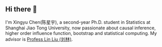 ## Hi there 👋

I'm Xingyu Chen(陈星宇), a second-year Ph.D. student in Statistics at Shanghai Jiao Tong University, now passionate about causal inference, higher order influence function, bootstrap and statistical computing. My advisor is [Profess Lin Liu (刘林)](https://linliu-stats.github.io/).

<!--
**cxy0714/cxy0714** is a ✨ _special_ ✨ repository because its `README.md` (this file) appears on your GitHub profile.

Here are some ideas to get you started:

- 🔭 I’m currently working on ...
- 🌱 I’m currently learning ...
- 👯 I’m looking to collaborate on ...
- 🤔 I’m looking for help with ...
- 💬 Ask me about ...
- 📫 How to reach me: ...
- 😄 Pronouns: ...
- ⚡ Fun fact: ...
-->
